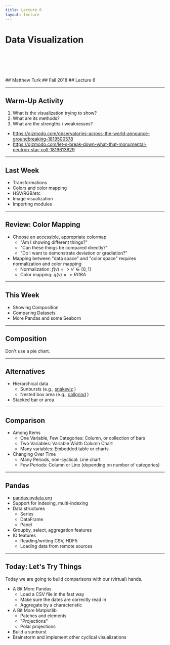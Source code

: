 ```yaml
---
title: Lecture 6
layout: lecture
---
```

<!-- .slide: class="titleslide" -->

# Data Visualization
<div style="height: 6.0em;"></div>
## Matthew Turk
## Fall 2018
## Lecture 6

---

## Warm-Up Activity

1. What is the visualization trying to show?
1. What are its methods?
1. What are the strengths / weaknesses?

 * https://gizmodo.com/observatories-across-the-world-announce-groundbreaking-1819500578
 * https://gizmodo.com/let-s-break-down-what-that-monumental-neutron-star-coll-1819613829

---

## Last Week

 * Transformations
 * Colors and color mapping
 * HSV/RGB/etc
 * Image visualization
 * Importing modules

---

## Review: Color Mapping

 * Choose an accessible, appropriate colormap
   * "Am I showing different things?"
   * "Can these things be compared directly?"
   * "Do I want to demonstrate deviation or gradiation?"
 * Mapping between "data space" and "color space" requires normalization and
   color mapping
   * Normalization: $f(v) => v' \in [0, 1]$
   * Color mapping: $g(v) => RGBA$

---

## This Week

 * Showing Composition
 * Comparing Datasets
 * More Pandas and some Seaborn

---

## Composition

Don't use a pie chart.

<!-- .slide: data-background-image="images/pie_chart.png" data-background-size="auto 75%" data-background-position="right 50% bottom 50%" -->

---

## Alternatives

 * Hierarchical data
   * Sunbursts (e.g., [snakeviz](https://jiffyclub.github.io/snakeviz/) )
   * Nested box area (e.g., [callgrind](images/callgrind.png) )
 * Stacked bar or area

---

## Comparison

 * Among Items
   * One Variable, Few Categories: Column, or  collection of bars
   * Two Variables: Variable Width Column Chart
   * Many variables: Embedded table or charts
 * Changing Over Time
   * Many Periods, non-cyclical: Line chart
   * Few Periods: Column or Line (depending on number of categories)

---

## Pandas

 * [pandas.pydata.org](http://pandas.pydata.org/)
 * Support for indexing, multi-indexing
 * Data structures
   * Series
   * DataFrame
   * Panel
 * Groupby, select, aggregation features
 * IO features
   * Reading/writing CSV, HDF5
   * Loading data from remote sources

---

## Today: Let's Try Things

Today we are going to build comparisons with our (virtual) hands.

 * A Bit More Pandas
   * Load a CSV file in the fast way
   * Make sure the dates are correctly read in
   * Aggregate by a characteristic
 * A Bit More Matplotlib
   * Patches and elements
   * "Projections"
   * Polar projections
 * Build a sunburst
 * Brainstorm and implement other cyclical visualizations
